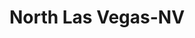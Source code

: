 ---
title: North Las Vegas-NV
slug: north-las-vegas-nv
f_state:
- cms/state/nevada.md
f_locations:
- cms/payday-loan/advance-america-3045.md
- cms/payday-loan/advantage-check-cashing-3567.md
- cms/payday-loan/cashland-9359.md
- cms/payday-loan/cashland-9360.md
- cms/payday-loan/check-city-11125.md
- cms/payday-loan/continental-currency-15341.md
- cms/payday-loan/dollar-loan-center-16070.md
- cms/payday-loan/dollar-loan-center-16071.md
- cms/payday-loan/mazzz-dinero-rapido-20715.md
- cms/payday-loan/mazzz-dinero-rapido-20716.md
- cms/payday-loan/moneytree-21982.md
- cms/payday-loan/moneytree-21983.md
- cms/payday-loan/newco-check-inc-22973.md
- cms/payday-loan/post-dated-check-company-24552.md
- cms/payday-loan/post-dated-check-company-24553.md
- cms/payday-loan/quik-cash-25556.md
updated-on: '2024-05-30T13:41:28.615Z'
created-on: '2024-05-30T13:41:28.615Z'
published-on: '2024-05-30T13:54:32.469Z'
f_city: North Las Vegas
layout: '[city].html'
tags: city
---